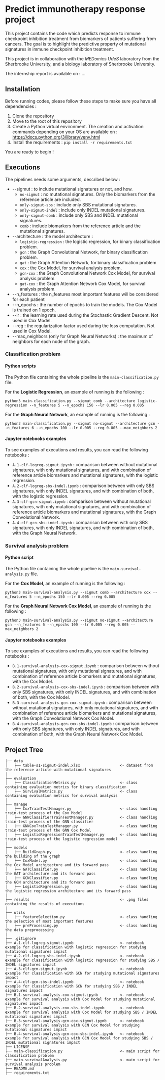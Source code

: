 # Predict immunotherapy response project
This project contains the code which predicts response to immune checkpoint inhibition treatment from biomarkers of patients suffering from cancers. The goal is to highlight the predictive property of mutational signatures in immune checkpoint inhibition treatment.

This project is in collaboration with the *MEDomics UdeS* laboratory from the Sherbrooke University, and a biology laboratory of Sherbrooke University.

The internship report is available on : ...

## Installation
Before running codes, please follow these steps to make sure you have all dependencies :
1. Clone the repository
2. Move to the root of this repository
3. Create a Python virtual environment. The creation and activation commands depending on your OS are available on : https://docs.python.org/3/library/venv.html 
4. Install the requirements : ```pip install -r requirements.txt```

You are ready to begin !

## Executions

The pipelines needs some arguments, described below :
- --sigmut : to include mutational signatures or not, and how.
    - `no-sigmut` : no mutational signatures. Only the biomarkers from the reference article are included.
    - `only-sigmut-sbs` : include only SBS mutational signatures.
    - `only-sigmut-indel` : include only INDEL mutational signatures. 
    - `only-sigmut-comb` : include only SBS and INDEL mutational signatures.
    - `comb` : include biomarkers from the reference article and the mutational signatures.
- --architecture : the model architecture :
    - `logistic-regression` : the logistic regression, for binary classification problem.
    - `gcn` : the Graph Convolutional Network, for binary classification problem.
    - `gat` : the Graph Attention Network, for binary classification problem.
    - `cox` : the Cox Model, for survival analysis problem.
    - `gcn-cox` : the Graph Convolutional Network Cox Model, for survival analysis problem.
    - `gat-cox` : the Graph Attention Network Cox Model, for survival analysis problem.
- --n_features : the n_features most important features will be considered for each patient
- --n_epochs : the number of epochs to train the models. The Cox Model is trained on 1 epoch.
- --lr : the learning rate used during the Stochastic Gradient Descent. Not used in Cox Model.
- --reg : the regularization factor used during the loss computation. Not used in Cox Model.
- --max_neighbors (only for Graph Neural Networks) : the maximum of neighbors for each node of the graph.

### Classification problem

#### Python scripts

The Python file containing the whole pipeline is the `main-classification.py` file.

For the **Logistic Regression**, an example of running is the following :

```
python3 main-classification.py --sigmut comb --architecture logistic-regression --n_features 5 --n_epochs 150 --lr 0.005 --reg 0.005
```

For the **Graph Neural Network**, an example of running is the following :

```
python3 main-classification.py --sigmut no-sigmut --architecture gcn --n_features 6 --n_epochs 100 --lr 0.005 --reg 0.005 --max_neighbors 2
```

#### Jupyter notebooks examples

To see examples of executions and results, you can read the following notebooks :
- `A.1-clf-logreg-sigmut.ipynb` : comparison between without mutational signatures, with only mutational signatures, and with combination of reference article biomarkers and mutational signatures, with the logistic regression. 
- `A.2-clf-logreg-sbs-indel.ipynb` : comparison between with only SBS signatures, with only INDEL signatures, and with combination of both, with the logistic regression. 
- `A.3-clf-gcn-sigmut.ipynb` : comparison between without mutational signatures, with only mutational signatures, and with combination of reference article biomarkers and mutational signatures, with the Graph Convolutional Network.
- `A.4-clf-gcn-sbs-indel.ipynb` : comparison between with only SBS signatures, with only INDEL signatures, and with combination of both, with the Graph Neural Network. 

### Survival analysis problem

#### Python script

The Python file containing the whole pipeline is the `main-survival-analysis.py` file.

For the **Cox Model**, an example of running is the following :

```
python3 main-survival-analysis.py --sigmut comb --architecture cox --n_features 5 --n_epochs 150 --lr 0.005 --reg 0.005
```

For the **Graph Neural Network Cox Model**, an example of running is the following :

```
python3 main-survival-analysis.py --sigmut no-sigmut --architecture gcn --n_features 6 --n_epochs 100 --lr 0.005 --reg 0.005 --max_neighbors 2
```

#### Jupyter notebooks examples

To see examples of executions and results, you can read the following notebooks :
- `B.1-survival-analysis-cox-sigmut.ipynb` : comparison between without mutational signatures, with only mutational signatures, and with combination of reference article biomarkers and mutational signatures, with the Cox Model. 
- `B.2-survival-analysis-cox-sbs-indel.ipynb` : comparison between with only SBS signatures, with only INDEL signatures, and with combination of both, with the Cox Model. 
- `B.3-survival-analysis-gcn-cox-sigmut.ipynb` : comparison between without mutational signatures, with only mutational signatures, and with combination of reference article biomarkers and mutational signatures, with the Graph Convolutional Network Cox Model.
- `B.4-survival-analysis-gcn-cox-sbs-indel.ipynb` : comparison between with only SBS signatures, with only INDEL signatures, and with combination of both, with the Graph Neural Network Cox Model. 

## Project Tree
```
├── data
│   ├── table-s1-sigmut-indel.xlsx                  <- dataset from the reference article with mutational signatures
|
├── evaluation                           
│   ├── ClassificationMetrics.py                    <- class containing evaluation metrics for binary classification
│   ├── SurvivalMetrics.py                          <- class containing evaluation metrics for survival analysis
|
├── manage                           
│   ├── CoxTrainTestManager.py                      <- class handling train-test process of the Cox Model
│   ├── GNNClassifierTrainTestManager.py            <- class handling train-test process of the GNN classifier
│   ├── GNNCoxTrainTestManager.py                   <- class handling train-test process of the GNN Cox Model
│   ├── LogisticRegressionTrainTestManager.py       <- class handling train-test process of the logistic regression model
|
├── models                           
│   ├── BuildGraph.py                               <- class handling the building of the graph
│   ├── CoxModel.py                                 <- class handling the Cox Model architecture and its forward pass
│   ├── GATClassifier.py                            <- class handling the GAT architecture and its forward pass
│   ├── GCNClassifier.py                            <- class handling the GCN architecture and its forward pass
│   ├── LogisticRegression.py                       <- class handling the logistic regression architecture and its forward pass
|
├── results                                         <- .png files containing the results of executions                           
|
├── utils                           
│   ├── featureSelection.py                         <- class handling the selection of most important features
│   ├── preProcessing.py                            <- class handling the data preprocessing
|
├── .gitignore
├── A.1-clf-logreg-sigmut.ipynb                     <- notebook example for classification with logistic regression for studying mutational signatures impact    
├── A.2-clf-logreg-sbs-indel.ipynb                  <- notebook example for classification with logistic regression for studying SBS / INDEL signatures impact  
├── A.3-clf-gcn-sigmut.ipynb                        <- notebook example for classification with GCN for studying mutational signatures impact     
├── A.4-clf-gcn-sbs-indel.ipynb                     <- notebook example for classification with GCN for studying SBS / INDEL signatures impact   
├── B.1-survival-analysis-cox-sigmut.ipynb          <- notebook example for survival analysis with Cox Model for studying mutational signatures impact    
├── B.2-survival-analysis-cox-sbs-indel.ipynb       <- notebook example for survival analysis with Cox Model for studying SBS / INDEL mutational signatures impact    
├── B.3-survival-analysis-gcn-cox-sigmut.ipynb      <- notebook example for survival analysis with GCN Cox Model for studying mutational signatures impact    
├── B.4-survival-analysis-gcn-cox-sbs-indel.ipynb   <- notebook example for survival analysis with GCN Cox Model for studying SBS / INDEL mutational signatures impact  
├── LICENSE 
├── main-classification.py                          <- main script for classification problem    
├── main-survivalAnalysis.py                        <- main script for survival analysis problem  
├── README.md
├── requirements.txt
```
